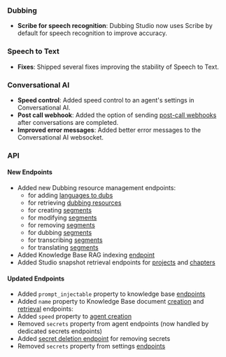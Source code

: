 ### Dubbing

- **Scribe for speech recognition**: Dubbing Studio now uses Scribe by default for speech recognition to improve accuracy.

### Speech to Text

- **Fixes**: Shipped several fixes improving the stability of Speech to Text.

### Conversational AI

- **Speed control**: Added speed control to an agent's settings in Conversational AI.
- **Post call webhook**: Added the option of sending [post-call webhooks](/docs/conversational-ai/customization/personalization/post-call-webhooks) after conversations are completed.
- **Improved error messages**: Added better error messages to the Conversational AI websocket.

### API

<Accordion title="View API changes">

#### New Endpoints

- Added new Dubbing resource management endpoints:
  - for adding [languages to dubs](/docs/api-reference/dubbing/add-languages-to-a-dub)
  - for retrieving [dubbing resources](/docs/api-reference/dubbing/get-the-dubbing-resource-for-an-id)
  - for creating [segments](/docs/api-reference/dubbing/create-a-segment-for-the-speaker)
  - for modifying [segments](/docs/api-reference/dubbing/modify-a-segment)
  - for removing [segments](/docs/api-reference/dubbing/remove-a-segment)
  - for dubbing [segments](/docs/api-reference/dubbing/dubs-all-or-some-segments-and-languages)
  - for transcribing [segments](/docs/api-reference/dubbing/transcribes-segments)
  - for translating [segments](/docs/api-reference/dubbing/translates-all-or-some-segments-and-languages)
- Added Knowledge Base RAG indexing [endpoint](/docs/api-reference/knowledge-base/rag-index-status)
- Added Studio snapshot retrieval endpoints for [projects](docs/api-reference/studio/get-project-snapshot-by-id) and [chapters](docs/api-reference/studio/get-chapter-snapshot-by-id)

#### Updated Endpoints

- Added `prompt_injectable` property to knowledge base [endpoints](docs/api-reference/knowledge-base/get-knowledge-base-document-by-id#response.body.prompt_injectable)
- Added `name` property to Knowledge Base document [creation](/docs/api-reference/knowledge-base/add-to-knowledge-base#request.body.name) and [retrieval](/docs/api-reference/knowledge-base/get-knowledge-base-document-by-id#response.body.name) endpoints:
- Added `speed` property to [agent creation](/docs/api-reference/agents/create-agent#request.body.conversation_config.tts.speed)
- Removed `secrets` property from agent endpoints (now handled by dedicated secrets endpoints)
- Added [secret deletion endpoint](/docs/api-reference/workspace/delete-secret) for removing secrets
- Removed `secrets` property from settings [endpoints](/docs/api-reference/workspace/get-settings)

</Accordion>
